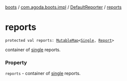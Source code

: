 [boots](../../index.md) / [com.agoda.boots.impl](../index.md) / [DefaultReporter](index.md) / [reports](./reports.md)

# reports

`protected val reports: `[`MutableMap`](https://kotlinlang.org/api/latest/jvm/stdlib/kotlin.collections/-mutable-map/index.html)`<`[`Single`](../../com.agoda.boots/-key/-single/index.md)`, `[`Report`](../../com.agoda.boots/-report/index.md)`>`

container of [single](../../com.agoda.boots/-key/-single/index.md) reports.

### Property

`reports` - container of [single](../../com.agoda.boots/-key/-single/index.md) reports.